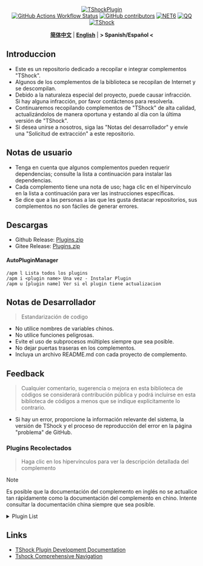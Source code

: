 <div align="center">
  
[![TShockPlugin](https://socialify.git.ci/UnrealMultiple/TShockPlugin/image?description=1&descriptionEditable=A%20TShock%20Chinese%20Plugin%20Collection%20Repository&forks=1&issues=1&language=1&logo=https%3A%2F%2Fgithub.com%2FUnrealMultiple%2FTShockPlugin%2Fblob%2Fmaster%2Ficon.png%3Fraw%3Dtrue&name=1&pattern=Circuit%20Board&pulls=1&stargazers=1&theme=Auto)](https://github.com/UnrealMultiple/TShockPlugin)  
[![GitHub Actions Workflow Status](https://img.shields.io/github/actions/workflow/status/UnrealMultiple/TShockPlugin/.github%2Fworkflows%2Fbuild.yml)](https://github.com/UnrealMultiple/TShockPlugin/actions)
[![GitHub contributors](https://img.shields.io/github/contributors/UnrealMultiple/TShockPlugin?style=flat)](https://github.com/UnrealMultiple/TShockPlugin/graphs/contributors)
[![NET6](https://img.shields.io/badge/Core-%20.NET_6-blue)](https://dotnet.microsoft.com/zh-cn/)
[![QQ](https://img.shields.io/badge/QQ-EB1923?logo=tencent-qq&logoColor=white)](https://qm.qq.com/cgi-bin/qm/qr?k=54tOesIU5g13yVBNFIuMBQ6AzjgE6f0m&jump_from=webapi&authKey=6jzafzJEqQGzq7b2mAHBw+Ws5uOdl83iIu7CvFmrfm/Xxbo2kNHKSNXJvDGYxhSW)
[![TShock](https://img.shields.io/badge/TShock5.2.0-2B579A.svg?&logo=TShock&logoColor=white)](https://github.com/Pryaxis/TShock)

**[简体中文](README.md)** | **[English](README_EN.md)** | **&gt; Spanish/Español &lt;**

</div>

## Introduccion
- Este es un repositorio dedicado a recopilar e integrar complementos "TShock".
- Algunos de los complementos de la biblioteca se recopilan de Internet y se descompilan.
- Debido a la naturaleza especial del proyecto, puede causar infracción. Si hay alguna infracción, por favor contáctenos para resolverla.
- Continuaremos recopilando complementos de "TShock" de alta calidad, actualizándolos de manera oportuna y estando al día con la última versión de "TShock".
- Si desea unirse a nosotros, siga las "Notas del desarrollador" y envíe una "Solicitud de extracción" a este repositorio.


## Notas de usuario

- Tenga en cuenta que algunos complementos pueden requerir dependencias; consulte la lista a continuación para instalar las dependencias.
- Cada complemento tiene una nota de uso; haga clic en el hipervínculo en la lista a continuación para ver las instrucciones específicas.
- Se dice que a las personas a las que les gusta destacar repositorios, sus complementos no son fáciles de generar errores.

## Descargas

- Github Release: [Plugins.zip](https://github.com/UnrealMultiple/TShockPlugin/releases/download/V1.0.0.0/Plugins.zip)
- Gitee Release: [Plugins.zip](https://gitee.com/kksjsj/TShockPlugin/releases/download/V1.0.0.0/Plugins.zip)

#### AutoPluginManager
    /apm l Lista todos los plugins
    /apm i <plugin name> Una vez - Instalar Plugin
    /apm u [plugin name] Ver si el plugin tiene actualizacion

## Notas de Desarrollador

> Estandarización de codigo

- No utilice nombres de variables chinos.
- No utilice funciones peligrosas.
- Evite el uso de subprocesos múltiples siempre que sea posible.
- No dejar puertas traseras en los complementos.
- Incluya un archivo README.md con cada proyecto de complemento.

## Feedback

> Cualquier comentario, sugerencia o mejora en esta biblioteca de códigos se considerará contribución pública y podrá incluirse en esta biblioteca de códigos a menos que se indique explícitamente lo contrario.

- Si hay un error, proporcione la información relevante del sistema, la versión de TShock y el proceso de reproducción del error en la página "problema" de GitHub.

### Plugins Recolectados

> Haga clic en los hipervínculos para ver la descripción detallada del complemento

> [!NOTE]
> Es posible que la documentación del complemento en inglés no se actualice tan rápidamente como la documentación del complemento en chino.
> Intente consultar la documentación china siempre que sea posible.

<Details>
<Summary>Plugin List</Summary>


md
Copiar código
| Nombre del plugin | Disponible en Español | Descripcion del Plugin  | Dependencias |
| :-: | :-: | :-: | :-: |
| [AutoPluginManager](src/AutoPluginManager/README_EN.md) | No | Actualice los complementos automáticamente con una sola tecla | None |
| [AdditionalPylons](src/AdditionalPylons/README_EN.md) | No | Colocar más pilones | None |
| [AnnouncementBoxPlus](src/AnnouncementBoxPlus/README.md) | No | Mejora la funcionalidad de la caja de anuncios | None |
| [AutoBroadcast](src/AutoBroadcast/README_EN.md) | No | Transmisión automática | None |
| [AutoAirItem](src/AutoAirItem/README_EN.md) | No | Botes de basura automáticos | None |
| [AutoClear](src/Autoclear/README_EN.md) | No | Limpieza automática inteligente | None |
| [AutoReset](src/AutoReset/README_EN.md) | No | Reinicio completamente automático | None |
| [AutoStoreItems](src/AutoStoreItems/README_EN.md) | No | Almacenamiento automático | None |
| [AutoTeam](src/AutoTeam/README_EN.md) | No | Formación automática de equipos | None |
| [AutoFish](src/AutoFish/README_EN.md) | No | Pesca automática | None |
| [Back](src/Back/README_EN.md) | no | Regresar al punto de muerte | None |
| [BagPing](src/BagPing/README_EN.md) | No | Marcar las bolsas de tesoro en el mapa | None |
| [BetterWhitelist](src/BetterWhitelist/README_EN.md) | No | Plugin de lista blanca | None |
| [BanNpc](src/BanNpc/README_EN.md) | No | Previene la generación de monstruos | None |
| [BedSet](src/BedSet/README_EN.md) | No | Establecer y registrar puntos de resurrección | None |
| [BridgeBuilder](src/BridgeBuilder/README_EN.md) | No | Construcción rápida de puentes | None |
| [BuildMaster](src/BuildMaster/README.md) | No | Modo Maestro Constructor para el Mini Juego Red Bean | [MiniGamesAPI](src/MiniGamesAPI/README.md) |
| [Chireiden.TShock.Omni](https://github.com/sgkoishi/yaaiomni/blob/master/README.md) | No | Otro plugin misceláneo para TShock - la parte central | None |
| [Chireiden.TShock.Omni.Misc](https://github.com/sgkoishi/yaaiomni/blob/master/README.md) | No | Otro plugin misceláneo para TShock - la parte miscelánea | [Chireiden.TShock.Omni](https://github.com/sgkoishi/yaaiomni/blob/master/README.md) |
| [CaiBot](src/CaiBot/README.md) | No | Plugin adaptador CaiBot | Dependencias integradas |
| [CaiPacketDebug](src/CaiPacketDebug/README.md) | No | Herramienta de depuración de paquetes Cai | [TrProtocol](https://github.com/UnrealMultiple/TrProtocol) |
| [CaiCustomEmojiCommand](src/CaiCustomEmojiCommand/README_EN.md) | no | Comando de emoji personalizado | None |
| [CaiLib](src/CaiLib/README.md) | No | Biblioteca de precarga de Cai | None |
| [CaiRewardChest](src/CaiRewardChest/README_EN.md) | No | Convierte cofres generados naturalmente en cofres de recompensa que todos pueden reclamar una vez | None |
| [CGive](src/CGive/README_EN.md) | No | Comandos fuera de línea | None |
| [Challenger](src/Challenger/README.md) | No | Modo Challenger | None |
| [Chameleon](src/Chameleon/README_EN.md) | No | Inicia sesión antes de entrar al servidor | None |
| [ChattyBridge](src/ChattyBridge/README.md) | No | Usado para el chat entre servidores | None |
| [ChestRestore](src/ChestRestore/README_EN.md) | No | Objetos infinitos en servidores de recursos | None |
| [CNPCShop](src/CNPCShop/README.md) | No | Tienda personalizada de NPC | None |
| [ConsoleSql](src/ConsoleSql/README.md) | No | Ejecutar sentencias SQL en la consola | None |
| [ConvertWorld](src/ConvertWorld/README_EN.md) | No | Convertir objetos del mundo al derrotar monstruos | None |
| [CreateSpawn](src/CreateSpawn/README.md) | No | Generación de puntos de aparición | None |
| [CriticalHit](src/CriticalHit/README.md) | No | Indicación de golpe crítico | None |
| [DamageRuleLoot](src/DamageRuleLoot/README_EN.md) | No | Determinar la bolsa de tesoro caída basada en la relación de daño y transferir el cálculo de daño | None |
| [DamageStatistic](src/DamageStatistic/README.md) | No | Mostrar el daño causado por cada jugador después de cada pelea de jefe | None |
| [DataSync](src/DataSync/README.md) | No | Sincronización de progreso | None |
| [DeathDrop](src/DeathDrop/README.md) | No | Botín aleatorio y personalizado al morir un monstruo | None |
| [DisableMonsLoot](src/DisableMonsLoot/README.md) | No | Prohibir el botín de monstruos | None |
| [DisableSurfaceProjectiles](src/DisableSurfaceProjectiles/README.md) | No | Prohibir proyectiles en la superficie | None |
| [Don't Fuck](src/DonotFuck/README.md) | No | Prevenir groserías | None |
| [DwTP](src/DwTP/README.md) | no | Teletransportación por posicionamiento | None |
| [DTEntryBlock](src/DTEntryBlock/README.md) | No | Prevenir la entrada a mazmorras o templos | None |
| [DumpTerrariaID](src/DumpTerrariaID/README.md) | No | Volcar las ID de Terraria | None |
| [Economics.Deal](src/Economics.RPG/README_EN.md) | No | Plugin de comercio | [EconomicsAPI](src/EconomicsAPI/README_EN.md) |
| [Economics.NPC](src/Economics.NPC/README_EN.md) | No | Recompensas personalizadas de monstruos | [EconomicsAPI](src/EconomicsAPI/README_EN.md) |
| [Economics.Projectile](src/Economics.Projectile/README_EN.md) | No | Proyectiles personalizados | [EconomicsAPI](src/EconomicsAPI/README_EN.md) [Economics.RPG](src/Economics.RPG/README_EN.md) |
| [Economics.Regain](src/Economics.Regain/README_EN.md) | No | Reciclaje de objetos | [EconomicsAPI](src/EconomicsAPI/README_EN.md) |
| [Economics.RPG](src/Economics.RPG/README_EN.md) | No | Plugin RPG | [EconomicsAPI](src/EconomicsAPI/README_EN.md) |
| [Economics.Shop](src/Economics.Shop/README_EN.md) | No | Plugin de tienda | [EconomicsAPI](src/EconomicsAPI/README_EN.md) [Economics.RPG](src/Economics.RPG/README_EN.md) |
| [Economics.Task](src/Economics.Task/README_EN.md) | No | Plugin de tareas | [EconomicsAPI](src/EconomicsAPI/README_EN.md) [Economics.RPG](src/Economics.RPG/README_EN.md) |
| [Economics.Skill](src/Economics.Skill/README_EN.md) | No | Plugin de habilidades | [EconomicsAPI](src/EconomicsAPI/README_EN.md) [Economics.RPG](src/Economics.RPG/README_EN.md) |
| [Economics.WeaponPlus](src/Economics.WeaponPlus/README_EN.md) | No | Mejora de armas | [EconomicsAPI](src/EconomicsAPI/README_EN.md) |
| [EconomicsAPI](src/EconomicsAPI/README_EN.md) | No | Plugin económico | None |
| [EndureBoost](src/EndureBoost/README_EN.md) | No | Otorga un buff específico cuando el jugador tiene una cantidad determinada de objetos | None |
| [EssentialsPlus](src/EssentialsPlus/README_EN.md) | Sí | Comandos de gestión adicionales | None |
| [Ezperm](src/Ezperm/README.md) | No | Cambio por lotes de permisos | None |
| [FishShop](https://github.com/UnrealMultiple/TShockFishShop/blob/master/README.md) | No | Tienda de peces | None |
| [GenerateMap](src/GenerateMap/README.md) | No | Generar imágenes de mapas | [CaiLib](src/CaiLib/README.md) |
| [GolfRewards](src/GolfRewards/README.md) | No | Recompensas de golf | None |
| [GoodNight](src/GoodNight/README.md) | No | Toque de queda | None |
| [HardPlayerDrop](src/HardPlayerDrop/README.md) | No                    | Los jugadores en modo Hardcore sueltan corazones de vida al morir | Ninguna     |
| [HelpPlus](src/HelpPlus/README_EN.md)         | No                    | Corrige y mejora el comando de ayuda                        | Ninguna     |
| [History](src/History/README.md)              | No                    | Registra un historial en formato de tabla                   | Ninguna     |
| [HouseRegion](src/HouseRegion/README.md)      | No                    | Plugin de reclamación de tierras                            | Ninguna     |
| [Invincibility](src/Invincibility/README.md)  | No                    | Invencibilidad limitada en el tiempo                        | Ninguna     |
| [ItemPreserver](src/ItemPreserver/README.md)  | No                    | Conserva ítems específicos de la consumición                | Ninguna     |
| [ItemBox](src/itemBox/README.md)              | No                    | Inventario fuera de línea                                   | Ninguna     |
| [ItemDecoration](src/ItemDecoration/README_EN.md) | Sí                  | Muestra mensajes flotantes para los ítems en las manos     | [LazyAPI](src/LazyAPI/README.md)     |
| [JourneyUnlock](src/JourneyUnlock/README.md)  | No                    | Desbloquea ítems del modo Journey                           | Ninguna     |
| [LazyAPI](src/LazyAPI/README.md)              | No                    | Biblioteca base para plugins                                | linq2db     |
| [LifemaxExtra](src/LifemaxExtra/README.md)    | No                    | Comer más frutas/cristales de vida                          | Ninguna     |
| [ListPlugins](src/ListPlugins/README.md)      | No                    | Lista los plugins instalados                                | Ninguna     |
| [MapTeleport](src/MapTp/README_EN.md)         | No                    | Teletransportarse con doble clic en el mapa                 | Ninguna     |
| [MiniGamesAPI](src/MiniGamesAPI/README.md)    | No                    | API para el mini-juego de pasta de frijol                   | Ninguna     |
| [MonsterRegen](src/MonsterRegen/README.md)    | No                    | Regeneración de progreso de monstruos                       | Ninguna     |
| [Musicplayer](src/MusicPlayer/README.md)      | No                    | Reproductor de música simple                                | Ninguna     |
| [Noagent](src/Noagent/README.md)              | No                    | Prohíbe que las IPs de proxy ingresen al servidor           | Ninguna     |
| [NormalDropsBags](src/NormalDropsBags/README.md) | No                   | Suelta bolsas de tesoros en dificultad normal               | Ninguna     |
| [OnlineGiftPackage](src/OnlineGiftPackage/README.md) | No                | Paquete de regalos en línea                                 | Ninguna     |
| [PacketsStop](src/PacketsStop/README.md)      | No                    | Interceptación de paquetes                                   | Ninguna     |
| [PermaBuff](src/PermaBuff/README.md)          | No                    | Buff permanente                                             | Ninguna     |
| [PerPlayerLoot](src/PerPlayerLoot/README_EN.md) | No                   | Cofre separado para el botín del jugador                    | Ninguna     |
| [PersonalPermission](src/PersonalPermission/README.md) | No               | Establece permisos individualmente para los jugadores       | Ninguna     |
| [Platform](src/Platform/README.md)            | No                    | Determina el dispositivo del jugador                         | Ninguna     |
| [PlayerManager](https://github.com/UnrealMultiple/TShockPlayerManager/blob/master/README.md) | No | Administrador de jugadores de Hufang | Ninguna |
| [PvPer](src/PvPer/README.md)                  | No                    | Sistema de duelos                                           | Ninguna     |
| [ProgressBag](src/ProgressBag/README.md)      | No                    | Paquete de progreso                                         | Ninguna     |
| [ProgressControls](src/ProgressControls/README.md) | No                 | Planificador (Automatiza el control del servidor)           | Ninguna     |
| [ProgressRestrict](src/ProgressRestrict/README.md) | No                  | Detección de super progreso                                 | [DataSync](src/DataSync/README.md) |
| [ProxyProtocolSocket](src/ProxyProtocolSocket/README.md) | No               | Acepta conexiones de protocolo proxy                        | Ninguna     |
| [RainbowChat](src/RainbowChat/README.md)      | No                    | Colores aleatorios en el chat                               | Ninguna     |
| [RandomBroadcast](src/RandomBroadcast/README.md) | No                  | Transmisión aleatoria                                       | Ninguna     |
| [RandReSpawn](src/RandRespawn/README.md)      | No                    | Punto de aparición aleatorio                               | Ninguna     |
| [RealTime](src/RealTime/README.md)            | No                    | Sincroniza la hora del servidor con la hora real            | Ninguna     |
| [RecipesBrowser](src/RecipesBrowser/README.md) | No                   | Mesa de trabajo                                            | Ninguna     |
| [RegionView](src/RegionView/README.md)        | No                    | Muestra los límites de las áreas                            | Ninguna     |
| [ReFishTask](src/ReFishTask/README_EN.md)     | No                    | Refresca automáticamente las tareas del pescador            | Ninguna     |
| [Respawn](src/Respawn/README.md)              | No                    | Reaparece en el lugar de la muerte                          | Ninguna     |
| [RebirthCoin](src/RebirthCoin/README_EN.md)   | No                    | Consume ítems designados para revivir al jugador           | Ninguna     |
| [RestInventory](src/RestInventory/README.md)  | No                    | Proporciona una interfaz de consulta REST para la mochila   | Ninguna     |
| [Sandstorm](src/Sandstorm/README.md)          | No                    | Alterna la tormenta de arena                                | Ninguna     |
| [ServerTools](src/ServerTools/README.md)      | No                    | Herramientas de administración del servidor                 | Ninguna     |
| [SessionSentinel](src/SessionSentinel/README.md) | No                   | Maneja jugadores que no envían paquetes de datos por mucho tiempo | Ninguna     |
| [ShortCommand](src/ShortCommand/README.md)    | No                    | Comando corto                                               | Ninguna     |
| [ShowArmors](src/ShowArmors/README.md)        | No                    | Muestra la barra de equipo                                  | Ninguna     |
| [SignInSign](src/SignInSign/README.md)        | No                    | Plugin de inicio de sesión con cartel                       | Ninguna     |
| [SimultaneousUseFix](src/SimultaneousUseFix/README.md) | No               | Resuelve problemas como el martillo doble atascado y la metralleta de estrellas | [Chireiden.TShock.Omni](src/https://github.com/sgkoishi/yaaiomni/releases) |
| [SmartRegions](src/SmartRegions/README.md)    | No                    | Regiones inteligentes                                       | Ninguna     |
| [SpawnInfra](src/SpawnInfra/README.md)        | No                    | Genera infraestructura básica                               | Ninguna     |
| [SpclPerm](src/SpclPerm/README.md)            | No                    | Privilegios del propietario del servidor                    | Ninguna     |
| [StatusTextManager](src/StatusTextManager/README.md) | No               | Plugin para gestionar el texto de estado en PC              | Ninguna     |
| [SwitchCommands](src/SwitchCommands/README.md) | No                   | Ejecuta comandos en regiones                                | Ninguna     |
| [TeleportRequest](src/TeleportRequest/README_EN.md) | No                | Solicitud de teletransporte                                 | Ninguna     |
| [TimerKeeper](src/TimerKeeper/README_EN.md)   | No                    | Guarda el estado del temporizador                            | Ninguna     |
| [TownNPCHomes](src/TownNPCHomes/README_EN.md) | No                    | Casa rápida de NPC                                          | Ninguna     |
| [TimeRate](src/TimeRate/README_EN.md)         | No                    | Modifica la aceleración del tiempo usando comandos, y soporta el sueño de los jugadores para activar eventos | Ninguna     |
| [UnseenInventory](src/UnseenInventory/README.md) | No                  | Permite que el servidor genere ítems "inobtenibles"         | Ninguna     |
| [VeinMiner](src/VeinMiner/README.md)          | No                    | Minado en cadena                                            | Ninguna     |
| [VotePlus](src/VotePlus/README_EN.md)         | No                    | Votación multifuncional                                     | Ninguna     |
| [WeaponPlusCostCoin](src/WeaponPlusCostCoin/README.md) | No               | Versión de monedas para mejorar armas                       | Ninguna     |
| [WorldModify](https://github.com/UnrealMultiple/TShockWorldModify/blob/master/README.md) | No | Editor del mundo, permite modificar la mayoría de los parámetros del mundo | Ninguna |
| [ZHIPlayerManager](src/ZHIPlayerManager/README.md) | No | Plugin de gestión de jugadores de Zhi          | Ninguna |
| [Lagrange.XocMat.Adapter](src/Lagrange.XocMat.Adapter/README.md) | No | Plugin adaptador para el bot Lagrange.XocMat   | Ninguna |
</Details>

## Links

- [TShock Plugin Development Documentation](https://github.com/ACaiCat/TShockPluginDocument)
- [Tshock Comprehensive Navigation](https://github.com/UnrealMultiple/Tshock-nav)

